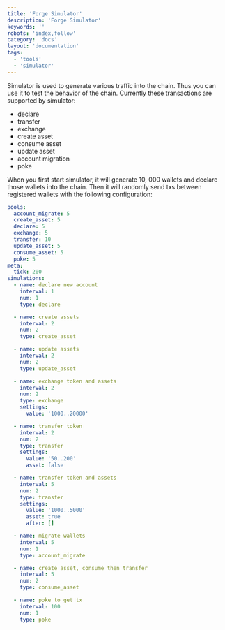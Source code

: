 ```yaml
---
title: 'Forge Simulator'
description: 'Forge Simulator'
keywords: ''
robots: 'index,follow'
category: 'docs'
layout: 'documentation'
tags:
  - 'tools'
  - 'simulator'
---
```


Simulator is used to generate various traffic into the chain. Thus you can use it to test the behavior of the chain. Currently these transactions are supported by simulator:

- declare
- transfer
- exchange
- create asset
- consume asset
- update asset
- account migration
- poke

When you first start simulator, it will generate 10, 000 wallets and declare those wallets into the chain. Then it will randomly send txs between registered wallets with the following configuration:

```yaml
pools:
  account_migrate: 5
  create_asset: 5
  declare: 5
  exchange: 5
  transfer: 10
  update_asset: 5
  consume_asset: 5
  poke: 5
meta:
  tick: 200
simulations:
  - name: declare new account
    interval: 1
    num: 1
    type: declare

  - name: create assets
    interval: 2
    num: 2
    type: create_asset

  - name: update assets
    interval: 2
    num: 2
    type: update_asset

  - name: exchange token and assets
    interval: 2
    num: 2
    type: exchange
    settings:
      value: '1000..20000'

  - name: transfer token
    interval: 2
    num: 2
    type: transfer
    settings:
      value: '50..200'
      asset: false

  - name: transfer token and assets
    interval: 5
    num: 2
    type: transfer
    settings:
      value: '1000..5000'
      asset: true
      after: []

  - name: migrate wallets
    interval: 5
    num: 1
    type: account_migrate

  - name: create asset, consume then transfer
    interval: 5
    num: 2
    type: consume_asset

  - name: poke to get tx
    interval: 100
    num: 1
    type: poke
```
